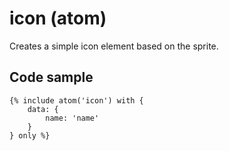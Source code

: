 # icon (atom)

Creates a simple icon element based on the sprite.

## Code sample

```
{% include atom('icon') with {
    data: {
        name: 'name'
    }
} only %}
```
